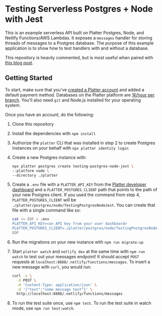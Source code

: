 # Testing Serverless Postgres + Node with Jest

This is an example serverless API built on Platter Postgres, Node, and Netlify Functions/AWS Lambdas. It exposes a `messages` handler for storing threads of messages to a Postgres database. The purpose of this example application is to show how to test handlers with and without a database.

This repository is heavily commented, but is most useful when paired with [this blog post](https://blog.platter.dev/2021-04-28-testing-branch-databases-with-jest).

## Getting Started

To start, make sure that you've [created a Platter account](https://dashboard.platter.dev) and added a default payment method. Databases on the Platter platform are [1¢/hour per branch](https://docs.platter.dev/pricing/). You'll also need `git` and Node.js installed for your operating system.

Once you have an account, do the following:

1. Clone this repository
2. Install the dependencies with `npm install`
3. Authorize the `platter` CLI that was installed in step 2 to create Postgres instances on your behalf with `npx platter identity login`
4. Create a new Postgres instance with:

    ```bash
    npx platter postgres create testing-postgres-node-jest \
    --platform node \
    --directory ./platter
    ```

5. Create a `.env` file with a `PLATTER_API_KEY` from the [Platter developer dashboard](https://dashboard.platter.dev/keys) and a `PLATTER_POSTGRES_CLIENT` path that points to the path of your new Postgres client. If you used the command from step 4, `PLATTER_POSTGRES_CLIENT` will be `./platter/postgres/node/TestingPostgresNodeJest`. You can create that file with a single command like so:

    ```bash
    cat << EOF > .env
    PLATTER_API_KEY=<an API key from your user dashboard>
    PLATTER_POSTGRES_CLIENT=./platter/postgres/node/TestingPostgresNodeJest
    EOF
    ```

6. Run the migrations on your new instance with `npm run migrate:up`
7. Start `platter watch` and `netlify dev` at the same time with `npm run watch` to test out your messages endpoint! It should accept `POST` requests at `localhost:8888/.netlify/functions/messages`. To insert a new message with `curl`, you would run:

    ```bash
    curl -s \
      -X POST \
      -H 'Content-Type: application/json' \
      -d '{"text":"some message text"}' \
      http://localhost:8888/.netlify/functions/messages
    ```

8. To run the test suite once, use `npm test`. To run the test suite in watch mode, use `npm run test:watch`.
